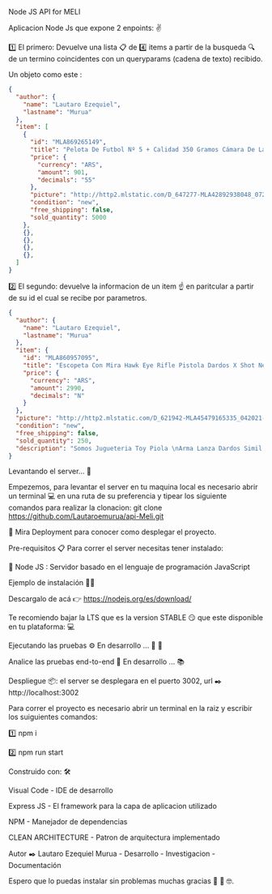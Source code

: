 Node JS API for MELI

Aplicacion Node Js que expone 2 enpoints: ✌️

1️⃣ El primero: Devuelve una lista 📋  de :four: items a partir de la busqueda 🔍 de un termino coincidentes con un queryparams (cadena de texto) recibido.

Un objeto como este :

```json
{
  "author": {
    "name": "Lautaro Ezequiel",
    "lastname": "Murua"
  },
  "item": [
    {
      "id": "MLA869265149",
      "title": "Pelota De Futbol Nº 5 + Calidad 350 Gramos Cámara De Látex ",
      "price": {
        "currency": "ARS",
        "amount": 901,
        "decimals": "55"
      },
      "picture": "http://http2.mlstatic.com/D_647277-MLA42892938048_072020-O.jpg",
      "condition": "new",
      "free_shipping": false,
      "sold_quantity": 5000
    },
    {},
    {},
    {},
    {},
  ]
}
```

2️⃣ El segundo: devuelve la informacion de un item ☝️ en paritcular a partir de su id el cual se recibe por parametros.

```json
{
  "author": {
    "name": "Lautaro Ezequiel",
    "lastname": "Murua"
  },
  "item": {
    "id": "MLA860957095",
    "title": "Escopeta Con Mira Hawk Eye Rifle Pistola Dardos X Shot Nerf",
    "price": {
      "currency": "ARS",
      "amount": 2990,
      "decimals": "N"
    }
  },
  "picture": "http://http2.mlstatic.com/D_621942-MLA45479165335_042021-O.jpg",
  "condition": "new",
  "free_shipping": false,
  "sold_quantity": 250,
  "description": "Somos Jugueteria Toy Piola \nArma Lanza Dardos Simil ......"
}
```

Levantando el server... 🚀

Empezemos, para levantar el server en tu maquina local es necesario abrir un terminal 💻 en una ruta de su preferencia y tipear los siguiente comandos para realizar la clonacion: 
git clone https://github.com/Lautaroemurua/api-Meli.git

👀 Mira Deployment para conocer como desplegar el proyecto.

Pre-requisitos 📋 Para correr el server necesitas tener instalado:

🔴 Node JS : Servidor basado en el lenguaje de programación JavaScript

Ejemplo de instalación 🔩🔧

Descargalo de acá 👉 https://nodejs.org/es/download/

Te recomiendo bajar la LTS que es la version STABLE 😏 que este disponible en tu plataforma: 💻

Ejecutando las pruebas ⚙️ En desarrollo ... 🔧 🔩

Analice las pruebas end-to-end 🔩 En desarrollo ... 📚

Despliegue 📦: el server se desplegara en el puerto 3002, url ✒️ http://localhost:3002

Para correr el proyecto es necesario abrir un terminal en la raiz y escribir los suiguientes comandos:

:one: npm i

:two: npm run start



Construido con: 🛠️

Visual Code - IDE de desarrollo

Express JS - El framework para la capa de aplicacion utilizado

NPM - Manejador de dependencias 

CLEAN ARCHITECTURE - Patron de arquitectura implementado 


Autor ✒️ Lautaro Ezequiel Murua - Desarrollo - Investigacion  - Documentación

Espero que lo puedas instalar sin problemas muchas gracias 🎁 🍺 🤓.
